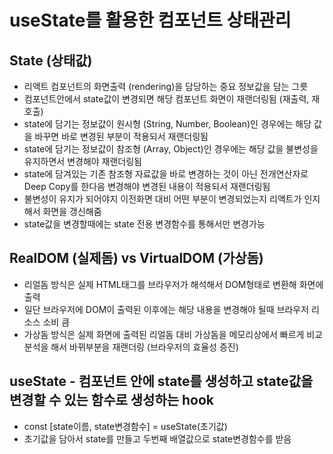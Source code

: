 # useState를 활용한 컴포넌트 상태관리

## State (상태값)

- 리액트 컴포넌트의 화면출력 (rendering)을 담당하는 중요 정보값을 담는 그릇
- 컴포넌트안에서 state값이 변경되면 해당 컴포넌트 화면이 재랜더링됨 (재출력, 재호출)
- state에 담기는 정보값이 원시형 (String, Number, Boolean)인 경우에는 해당 값을 바꾸면 바로 변경된 부분이 적용되서 재랜더링됨
- state에 담기는 정보값이 참조형 (Array, Object)인 경우에는 해당 값을 불변성을 유지하면서 변경해야 재랜더링됨
- state에 담겨있는 기존 참조형 자료값을 바로 변경하는 것이 아닌 전개연산자로 Deep Copy를 한다음 변경해야 변경된 내용이 적용되서 재랜더링됨
- 불변성이 유지가 되어야지 이전화면 대비 어떤 부분이 변경되었는지 리액트가 인지해서 화면을 갱신해줌
- state값을 변경할때에는 state 전용 변경함수를 통해서만 변경가능

## RealDOM (실제돔) vs VirtualDOM (가상돔)

- 리얼돔 방식은 실제 HTML태그를 브라우저가 해석해서 DOM형태로 변환해 화면에 출력
- 일단 브라우저에 DOM이 출력된 이후에는 해당 내용을 변경해야 될때 브라우저 리소스 소비 큼
- 가상돔 방식은 실제 화면에 출력된 리얼돔 대비 가상돔을 메모리상에서 빠르게 비교분석을 해서 바뀌부분을 재랜더링 (브라우저의 효율성 증진)

## useState - 컴포넌트 안에 state를 생성하고 state값을 변경할 수 있는 함수로 생성하는 hook

- const [state이름, state변경함수] = useState(초기값)
- 초기값을 담아서 state를 만들고 두번째 배열값으로 state변경함수를 받음
